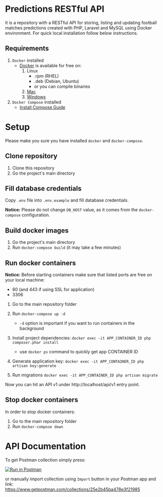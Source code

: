 
# Predictions RESTful API

It is a repository with a RESTful API for storing, listing and updating football matches predictions created with PHP, Laravel and MySQL using Docker environment. For quick local installation follow below instructions.


## Requirements

1.  `Docker` installed
    * [Docker](https://docs.docker.com/install/) is available for free on:
        1. Linux
            * .rpm (RHEL)
            * .deb (Debian, Ubuntu)
            * or you can compile binaries
        2. [Mac](https://docs.docker.com/docker-for-mac/)
        3. [Windows](https://docs.docker.com/docker-for-windows/) 
2.  `Docker Compose` installed
    * [Install Compose Guide](https://docs.docker.com/compose/install/)


# Setup

Please make you sure you have installed `docker` and `docker-compose`. 

## Clone repository

1. Clone this repository
2. Go the project's main directory

## Fill database credentials

Copy `.env` file into `.env.example` and fill database credentials. 

**Notice:** Please do not change `DB_HOST` value, as it comes from the `docker-compose` configuration.

## Build docker images
1. Go the project's main directory
2. Run `docker-compose build` (it may take a few minutes)

## Run docker containers

**Notice:** Before starting containers make sure that listed ports are free on your local machine:

-   80 (and 443 if using SSL for application)
-   3306
1. Go to the main repository folder

2. Run `docker-compose up -d`
    - `-d` option is important if you want to run containers in the background<br/>

3. Install project dependencies:
`docker exec -it APP_CONTAINER_ID php composer.phar install`
    - use `docker ps` command to quickly get app CONTAINER ID<br/>
    
4. Generate application key:
`docker exec -it APP_CONTAINER_ID php artisan key:generate`

5. Run migrations
`docker exec -it APP_CONTAINER_ID php artisan migrate`

Now you can hit an API v1 under http://localhost/api/v1 entry point.

## Stop docker containers
In order to stop docker containers:
1. Go to the main repository folder
2. Run `docker-compose down`

# API Documentation

To get Postman collection simply press:  
  
[![Run in Postman](https://run.pstmn.io/button.svg)](https://app.getpostman.com/run-collection/25e2b45ba478e3f21985)  

or manually import collection using `Import` button in your Postman app and link:  
https://www.getpostman.com/collections/25e2b45ba478e3f21985  



